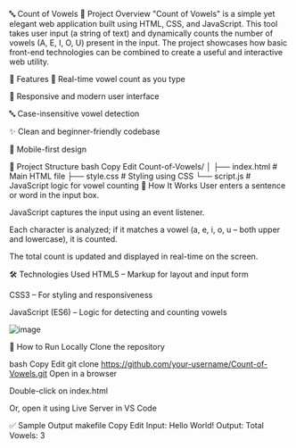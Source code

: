 🔤 Count of Vowels
📌 Project Overview
"Count of Vowels" is a simple yet elegant web application built using HTML, CSS, and JavaScript. This tool takes user input (a string of text) and dynamically counts the number of vowels (A, E, I, O, U) present in the input. The project showcases how basic front-end technologies can be combined to create a useful and interactive web utility.

🚀 Features
🔎 Real-time vowel count as you type

🎨 Responsive and modern user interface

🔤 Case-insensitive vowel detection

✨ Clean and beginner-friendly codebase

📱 Mobile-first design

📁 Project Structure
bash
Copy
Edit
Count-of-Vowels/
│
├── index.html         # Main HTML file
├── style.css          # Styling using CSS
└── script.js          # JavaScript logic for vowel counting
🧠 How It Works
User enters a sentence or word in the input box.

JavaScript captures the input using an event listener.

Each character is analyzed; if it matches a vowel (a, e, i, o, u – both upper and lowercase), it is counted.

The total count is updated and displayed in real-time on the screen.

🛠️ Technologies Used
HTML5 – Markup for layout and input form

CSS3 – For styling and responsiveness

JavaScript (ES6) – Logic for detecting and counting vowels

![image](https://github.com/user-attachments/assets/34cb5eb0-78b3-417b-a2f6-607816daa186)

🧪 How to Run Locally
Clone the repository

bash
Copy
Edit
git clone https://github.com/your-username/Count-of-Vowels.git
Open in a browser

Double-click on index.html

Or, open it using Live Server in VS Code

✅ Sample Output
makefile
Copy
Edit
Input: Hello World!
Output: Total Vowels: 3
